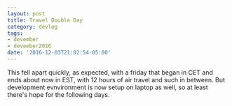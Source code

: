 ```yaml
---
layout: post
title: Travel Double Day
category: devlog
tags:
- devember
- devember2016
date: '2016-12-03T21:02:54-05:00'
---
```

This fell apart quickly, as expected, with a friday that began in CET and ends about now in EST, with 12 hours of air travel and such in between. But development evnvironment is now setup on laptop as well, so at least there's hope for the following days.